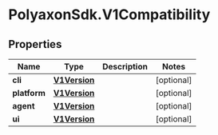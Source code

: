 # PolyaxonSdk.V1Compatibility

## Properties

Name | Type | Description | Notes
------------ | ------------- | ------------- | -------------
**cli** | [**V1Version**](V1Version.md) |  | [optional] 
**platform** | [**V1Version**](V1Version.md) |  | [optional] 
**agent** | [**V1Version**](V1Version.md) |  | [optional] 
**ui** | [**V1Version**](V1Version.md) |  | [optional] 


